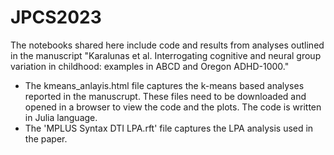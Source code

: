 # JPCS2023
The notebooks shared here include code and results from analyses outlined in the manuscript "Karalunas et al. Interrogating cognitive and neural group variation in childhood: examples in ABCD and Oregon ADHD-1000."

- The kmeans_anlayis.html file captures the k-means based analyses reported in the manuscrupt. These files need to be downloaded and opened in a browser to view the code and the plots. The code is written in Julia language.  
- The 'MPLUS Syntax DTI LPA.rft' file captures the LPA analysis used in the paper.
